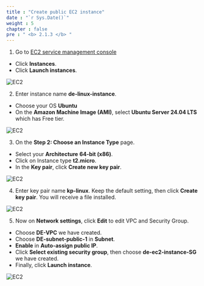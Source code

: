 ```yaml
---
title : "Create public EC2 instance"
date : "`r Sys.Date()`"
weight : 5
chapter : false
pre : " <b> 2.1.3 </b> "
---
```


1. Go to [EC2 service management console](https://console.aws.amazon.com/ec2/v2/home)
  + Click **Instances**.
  + Click **Launch instances**.
  
![EC2](images/2.prerequisite/12-launch_instance.png)

2. Enter instance name **de-linux-instance**.
  + Choose your OS **Ubuntu**
  + On the **Amazon Machine Image (AMI)**, select **Ubuntu Server 24.04 LTS** which has Free tier.
  
![EC2](images/2.prerequisite/13-choose_AMI.png)

3. On the **Step 2: Choose an Instance Type** page.
  + Select your **Architecture** **64-bit (x86)**.
  + Click on Instance type **t2.micro**.
  + In the **Key pair**, click **Create new key pair**.
 
![EC2](images/2.prerequisite/14-choose_instance_type.png)

4. Enter key pair name **kp-linux**. Keep the default setting, then click **Create key pair**. You will receive a file installed.

![EC2](images/2.prerequisite/15-create_key_pair.png)

5. Now on **Network settings**, click **Edit** to edit VPC and Security Group.
  + Choose **DE-VPC** we have created.
  + Choose **DE-subnet-public-1** in **Subnet**.
  + **Enable** in **Auto-assign public IP**.
  + Click **Select existing security group**, then choose **de-ec2-instance-SG** we have created.
  + Finally, click **Launch instance**.

![EC2](images/2.prerequisite/16-edit_network_setting.png)